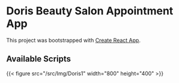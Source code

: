 # Doris Beauty Salon Appointment App

This project was bootstrapped with [Create React App](https://github.com/facebook/create-react-app).

## Available Scripts


{{< figure src="/src/Img/Doris1" width="800" height="400"  >}}
